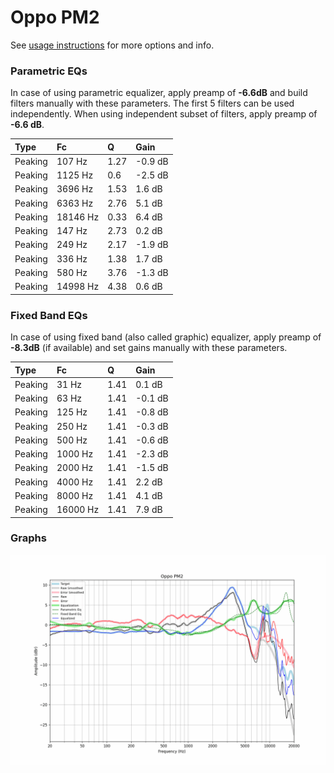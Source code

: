 # Oppo PM2
See [usage instructions](https://github.com/jaakkopasanen/AutoEq#usage) for more options and info.

### Parametric EQs
In case of using parametric equalizer, apply preamp of **-6.6dB** and build filters manually
with these parameters. The first 5 filters can be used independently.
When using independent subset of filters, apply preamp of **-6.6 dB**.

| Type    | Fc       |    Q | Gain    |
|:--------|:---------|:-----|:--------|
| Peaking | 107 Hz   | 1.27 | -0.9 dB |
| Peaking | 1125 Hz  | 0.6  | -2.5 dB |
| Peaking | 3696 Hz  | 1.53 | 1.6 dB  |
| Peaking | 6363 Hz  | 2.76 | 5.1 dB  |
| Peaking | 18146 Hz | 0.33 | 6.4 dB  |
| Peaking | 147 Hz   | 2.73 | 0.2 dB  |
| Peaking | 249 Hz   | 2.17 | -1.9 dB |
| Peaking | 336 Hz   | 1.38 | 1.7 dB  |
| Peaking | 580 Hz   | 3.76 | -1.3 dB |
| Peaking | 14998 Hz | 4.38 | 0.6 dB  |

### Fixed Band EQs
In case of using fixed band (also called graphic) equalizer, apply preamp of **-8.3dB**
(if available) and set gains manually with these parameters.

| Type    | Fc       |    Q | Gain    |
|:--------|:---------|:-----|:--------|
| Peaking | 31 Hz    | 1.41 | 0.1 dB  |
| Peaking | 63 Hz    | 1.41 | -0.1 dB |
| Peaking | 125 Hz   | 1.41 | -0.8 dB |
| Peaking | 250 Hz   | 1.41 | -0.3 dB |
| Peaking | 500 Hz   | 1.41 | -0.6 dB |
| Peaking | 1000 Hz  | 1.41 | -2.3 dB |
| Peaking | 2000 Hz  | 1.41 | -1.5 dB |
| Peaking | 4000 Hz  | 1.41 | 2.2 dB  |
| Peaking | 8000 Hz  | 1.41 | 4.1 dB  |
| Peaking | 16000 Hz | 1.41 | 7.9 dB  |

### Graphs
![](./Oppo%20PM2.png)